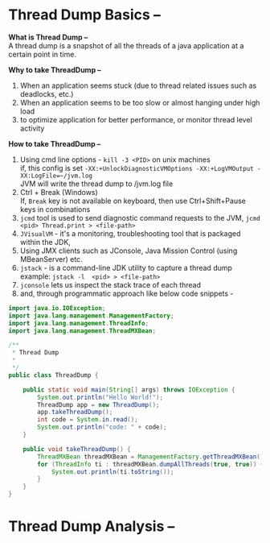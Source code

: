 # Thread Dump Basics –  
**What is Thread Dump –**  
A thread dump is a snapshot of all the threads of a java application at a certain point in time.

**Why to take ThreadDump –**  
1. When an application seems stuck (due to thread related issues such as deadlocks, etc.)
2. When an application seems to be too slow or almost hanging under high load
3. to optimize application for better performance, or monitor thread level activity

**How to take ThreadDump –**  
1. Using cmd line options - `kill -3 <PID>` on unix machines  
   if, this config is set `-XX:+UnlockDiagnosticVMOptions -XX:+LogVMOutput -XX:LogFile=~/jvm.log`  
   JVM will write the thread dump to /jvm.log file  
2. Ctrl + Break (Windows)  
   If, `Break` key is not available on keyboard, then use Ctrl+Shift+Pause keys in combinations  
3. `jcmd` tool is used to send diagnostic command requests to the JVM, `jcmd <pid> Thread.print > <file-path>`
4. `JVisualVM` - it's a monitoring, troubleshooting tool that is packaged within the JDK,  
5. Using JMX clients such as JConsole, Java Mission Control (using MBeanServer) etc.
6. `jstack` - is a command-line JDK utility to capture a thread dump  
   example: `jstack -l  <pid> > <file-path>`  
7. `jconsole` lets us inspect the stack trace of each thread 
8. and, through programmatic approach like below code snippets - 

```java
import java.io.IOException;
import java.lang.management.ManagementFactory;
import java.lang.management.ThreadInfo;
import java.lang.management.ThreadMXBean;

/**
 * Thread Dump
 *
 */
public class ThreadDump {

	public static void main(String[] args) throws IOException {
		System.out.println("Hello World!");
		ThreadDump app = new ThreadDump();
		app.takeThreadDump();
		int code = System.in.read();
		System.out.println("code: " + code);
	}

	public void takeThreadDump() {
		ThreadMXBean threadMXBean = ManagementFactory.getThreadMXBean();
		for (ThreadInfo ti : threadMXBean.dumpAllThreads(true, true)) {
			System.out.println(ti.toString());
		}
	}
}
```

# Thread Dump Analysis – 

